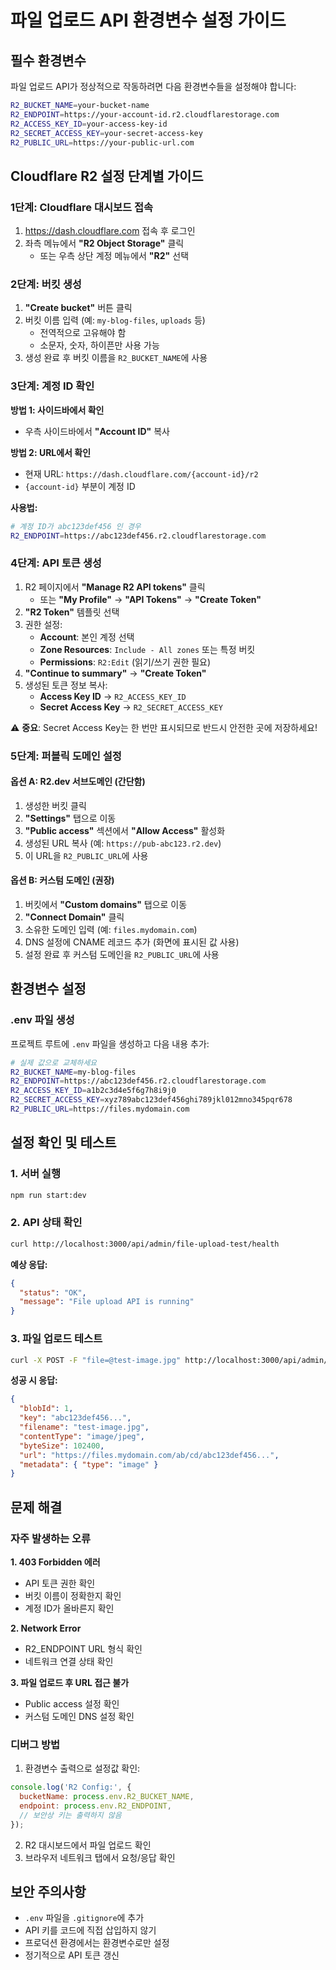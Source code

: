 # 파일 업로드 API 환경변수 설정 가이드

## 필수 환경변수

파일 업로드 API가 정상적으로 작동하려면 다음 환경변수들을 설정해야 합니다:

```bash
R2_BUCKET_NAME=your-bucket-name
R2_ENDPOINT=https://your-account-id.r2.cloudflarestorage.com
R2_ACCESS_KEY_ID=your-access-key-id
R2_SECRET_ACCESS_KEY=your-secret-access-key
R2_PUBLIC_URL=https://your-public-url.com
```

## Cloudflare R2 설정 단계별 가이드

### 1단계: Cloudflare 대시보드 접속
1. https://dash.cloudflare.com 접속 후 로그인
2. 좌측 메뉴에서 **"R2 Object Storage"** 클릭
   - 또는 우측 상단 계정 메뉴에서 **"R2"** 선택

### 2단계: 버킷 생성
1. **"Create bucket"** 버튼 클릭
2. 버킷 이름 입력 (예: `my-blog-files`, `uploads` 등)
   - 전역적으로 고유해야 함
   - 소문자, 숫자, 하이픈만 사용 가능
3. 생성 완료 후 버킷 이름을 `R2_BUCKET_NAME`에 사용

### 3단계: 계정 ID 확인
**방법 1: 사이드바에서 확인**
- 우측 사이드바에서 **"Account ID"** 복사

**방법 2: URL에서 확인**
- 현재 URL: `https://dash.cloudflare.com/{account-id}/r2`
- `{account-id}` 부분이 계정 ID

**사용법:**
```bash
# 계정 ID가 abc123def456 인 경우
R2_ENDPOINT=https://abc123def456.r2.cloudflarestorage.com
```

### 4단계: API 토큰 생성
1. R2 페이지에서 **"Manage R2 API tokens"** 클릭
   - 또는 **"My Profile"** → **"API Tokens"** → **"Create Token"**
2. **"R2 Token"** 템플릿 선택
3. 권한 설정:
   - **Account**: 본인 계정 선택
   - **Zone Resources**: `Include - All zones` 또는 특정 버킷
   - **Permissions**: `R2:Edit` (읽기/쓰기 권한 필요)
4. **"Continue to summary"** → **"Create Token"**
5. 생성된 토큰 정보 복사:
   - **Access Key ID** → `R2_ACCESS_KEY_ID`
   - **Secret Access Key** → `R2_SECRET_ACCESS_KEY`

⚠️ **중요**: Secret Access Key는 한 번만 표시되므로 반드시 안전한 곳에 저장하세요!

### 5단계: 퍼블릭 도메인 설정

#### 옵션 A: R2.dev 서브도메인 (간단함)
1. 생성한 버킷 클릭
2. **"Settings"** 탭으로 이동
3. **"Public access"** 섹션에서 **"Allow Access"** 활성화
4. 생성된 URL 복사 (예: `https://pub-abc123.r2.dev`)
5. 이 URL을 `R2_PUBLIC_URL`에 사용

#### 옵션 B: 커스텀 도메인 (권장)
1. 버킷에서 **"Custom domains"** 탭으로 이동
2. **"Connect Domain"** 클릭
3. 소유한 도메인 입력 (예: `files.mydomain.com`)
4. DNS 설정에 CNAME 레코드 추가 (화면에 표시된 값 사용)
5. 설정 완료 후 커스텀 도메인을 `R2_PUBLIC_URL`에 사용

## 환경변수 설정

### .env 파일 생성
프로젝트 루트에 `.env` 파일을 생성하고 다음 내용 추가:

```bash
# 실제 값으로 교체하세요
R2_BUCKET_NAME=my-blog-files
R2_ENDPOINT=https://abc123def456.r2.cloudflarestorage.com
R2_ACCESS_KEY_ID=a1b2c3d4e5f6g7h8i9j0
R2_SECRET_ACCESS_KEY=xyz789abc123def456ghi789jkl012mno345pqr678
R2_PUBLIC_URL=https://files.mydomain.com
```

## 설정 확인 및 테스트

### 1. 서버 실행
```bash
npm run start:dev
```

### 2. API 상태 확인
```bash
curl http://localhost:3000/api/admin/file-upload-test/health
```

**예상 응답:**
```json
{
  "status": "OK",
  "message": "File upload API is running"
}
```

### 3. 파일 업로드 테스트
```bash
curl -X POST -F "file=@test-image.jpg" http://localhost:3000/api/admin/file-upload
```

**성공 시 응답:**
```json
{
  "blobId": 1,
  "key": "abc123def456...",
  "filename": "test-image.jpg",
  "contentType": "image/jpeg",
  "byteSize": 102400,
  "url": "https://files.mydomain.com/ab/cd/abc123def456...",
  "metadata": { "type": "image" }
}
```

## 문제 해결

### 자주 발생하는 오류

**1. 403 Forbidden 에러**
- API 토큰 권한 확인
- 버킷 이름이 정확한지 확인
- 계정 ID가 올바른지 확인

**2. Network Error**
- R2_ENDPOINT URL 형식 확인
- 네트워크 연결 상태 확인

**3. 파일 업로드 후 URL 접근 불가**
- Public access 설정 확인
- 커스텀 도메인 DNS 설정 확인

### 디버그 방법
1. 환경변수 출력으로 설정값 확인:
```javascript
console.log('R2 Config:', {
  bucketName: process.env.R2_BUCKET_NAME,
  endpoint: process.env.R2_ENDPOINT,
  // 보안상 키는 출력하지 않음
});
```

2. R2 대시보드에서 파일 업로드 확인
3. 브라우저 네트워크 탭에서 요청/응답 확인

## 보안 주의사항

- `.env` 파일을 `.gitignore`에 추가
- API 키를 코드에 직접 삽입하지 않기
- 프로덕션 환경에서는 환경변수로만 설정
- 정기적으로 API 토큰 갱신